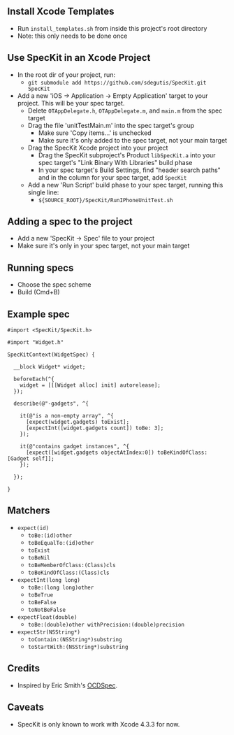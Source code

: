 ## Install Xcode Templates

* Run `install_templates.sh` from inside this project's root directory
* Note: this only needs to be done once

## Use SpecKit in an Xcode Project

* In the root dir of your project, run:
    * `git submodule add https://github.com/sdegutis/SpecKit.git SpecKit`
* Add a new 'iOS -> Application -> Empty Application' target to your project. This will be your spec target.
    * Delete `OTAppDelegate.h`, `OTAppDelegate.m`, and `main.m` from the spec target
    * Drag the file 'unitTestMain.m' into the spec target's group
        * Make sure 'Copy items...' is unchecked
        * Make sure it's only added to the spec target, not your main target
    * Drag the SpecKit Xcode project into your project
        * Drag the SpecKit subproject's Product `libSpecKit.a` into your spec target's "Link Binary With Libraries" build phase
        * In your spec target's Build Settings, find "header search paths" and in the column for your spec target, add `SpecKit`
    * Add a new 'Run Script' build phase to your spec target, running this single line:
        * `${SOURCE_ROOT}/SpecKit/RunIPhoneUnitTest.sh`

## Adding a spec to the project

* Add a new 'SpecKit -> Spec' file to your project
* Make sure it's only in your spec target, not your main target

## Running specs

* Choose the spec scheme
* Build (Cmd+B)

## Example spec

```objc
#import <SpecKit/SpecKit.h>

#import "Widget.h"

SpecKitContext(WidgetSpec) {

  __block Widget* widget;

  beforeEach(^{
    widget = [[[Widget alloc] init] autorelease];
  });

  describe(@"-gadgets", ^{

    it(@"is a non-empty array", ^{
      [expect(widget.gadgets) toExist];
      [expectInt([widget.gadgets count]) toBe: 3];
    });

    it(@"contains gadget instances", ^{
      [expect([widget.gadgets objectAtIndex:0]) toBeKindOfClass: [Gadget self]];
    });

  });

}
```

## Matchers

* `expect(id)`
  * `toBe:(id)other`
  * `toBeEqualTo:(id)other`
  * `toExist`
  * `toBeNil`
  * `toBeMemberOfClass:(Class)cls`
  * `toBeKindOfClass:(Class)cls`
* `expectInt(long long)`
  * `toBe:(long long)other`
  * `toBeTrue`
  * `toBeFalse`
  * `toNotBeFalse`
* `expectFloat(double)`
  * `toBe:(double)other withPrecision:(double)precision`
* `expectStr(NSString*)`
  * `toContain:(NSString*)substring`
  * `toStartWith:(NSString*)substring`

## Credits

* Inspired by Eric Smith's [OCDSpec](https://github.com/paytonrules/OCDSpec).

## Caveats

* SpecKit is only known to work with Xcode 4.3.3 for now.
